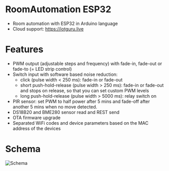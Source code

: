 # RoomAutomation ESP32
* Room automation with ESP32 in Arduino language
* Cloud support: https://iotguru.live

# Features

* PWM output (adjustable steps and frequency) with fade-in, fade-out or fade-to (= LED strip control)
* Switch input with software based noise reduction:
  - click (pulse width < 250 ms): fade-in or fade-out
  - short push-hold-release (pulse width > 250 ms): fade-in or fade-out and stops on release, so that you can set custom PWM levels
  - long push-hold-release (pulse width > 5000 ms): relay switch on
* PIR sensor: set PWM to half power after 5 mins and fade-off after another 5 mins when no move detected.
* DS18B20 and BME280 sensor read and REST send
* OTA firmware upgrade
* Separated WiFi codes and device parameters based on the MAC address of the devices

# Schema

![Schema](https://github.com/gaborauth/RoomAutomation/blob/master/images/schema.jpg)
